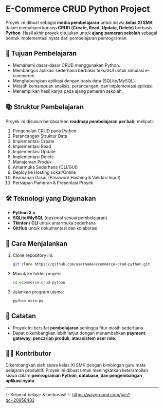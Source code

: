 # E-Commerce CRUD Python Project

Proyek ini dibuat sebagai **media pembelajaran** untuk siswa **kelas XI SMK** dalam memahami konsep **CRUD (Create, Read, Update, Delete)** berbasis **Python**.
Hasil akhir proyek ditujukan untuk **ajang pameran sekolah** sebagai bentuk implementasi nyata dari pembelajaran pemrograman.

## 🎯 Tujuan Pembelajaran

* Memahami dasar-dasar CRUD menggunakan Python.
* Membangun aplikasi sederhana berbasis teks/GUI untuk simulasi e-commerce.
* Menghubungkan aplikasi dengan basis data (SQLite/MySQL).
* Melatih kemampuan analisis, perancangan, dan implementasi aplikasi.
* Menampilkan hasil karya pada ajang pameran sekolah.

## 📚 Struktur Pembelajaran

Proyek ini disusun berdasarkan **roadmap pembelajaran per bab**, meliputi:

1. Pengenalan CRUD pada Python
2. Perancangan Struktur Data
3. Implementasi Create
4. Implementasi Read
5. Implementasi Update
6. Implementasi Delete
7. Manajemen Produk
8. Antarmuka Sederhana (CLI/GUI)
9. Deploy ke Hosting Lokal/Online
10. Keamanan Dasar (Password Hashing & Validasi Input)
11. Persiapan Pameran & Presentasi Proyek

## 🛠️ Teknologi yang Digunakan

* **Python 3.x**
* **SQLite/MySQL** (opsional sesuai pembelajaran)
* **Tkinter / CLI** untuk antarmuka sederhana
* **GitHub** untuk dokumentasi dan kolaborasi

## 🚀 Cara Menjalankan

1. Clone repository ini:

   ```bash
   git clone https://github.com/username/ecommerce-crud-python.git
   ```
2. Masuk ke folder proyek:

   ```bash
   cd ecommerce-crud-python
   ```
3. Jalankan program utama:

   ```bash
   python main.py
   ```

## 📖 Catatan

* Proyek ini bersifat **pembelajaran** sehingga fitur masih sederhana.
* Dapat dikembangkan lebih lanjut dengan menambahkan **payment gateway, pencarian produk, atau sistem user role**.

## 👨‍🏫 Kontributor

Dikembangkan oleh siswa kelas XI SMK dengan bimbingan guru mata pelajaran produktif.
Proyek ini dibuat untuk meningkatkan keterampilan siswa dalam **pemrograman Python, database, dan pengembangan aplikasi nyata**.

---

✨ Selamat belajar & berkreasi! ✨
https://wayground.com/join?gc=20958482
